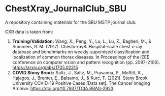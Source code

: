 # ChestXray_JournalClub_SBU

A repository containing materials for the SBU MSTP journal club. 




CXR data is taken from:


1. **Training/Validation:** Wang, X., Peng, Y., Lu, L., Lu, Z., Bagheri, M., & Summers, R. M. (2017). Chestx-ray8: Hospital-scale chest x-ray database and benchmarks on weakly-supervised classification and localization of common thorax diseases. In Proceedings of the IEEE conference on computer vision and pattern recognition (pp. 2097-2106).
https://arxiv.org/abs/1705.02315
2. **COVID Stony Brook:** Saltz, J., Saltz, M., Prasanna, P., Moffitt, R., Hajagos, J., Bremer, E., Balsamo, J., & Kurc, T. (2021). Stony Brook University COVID-19 Positive Cases [Data set]. The Cancer Imaging Archive. https://doi.org/10.7937/TCIA.BBAG-2923
